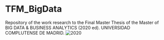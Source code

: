 # TFM_BigData

Repository of the work research to the Final Master Thesis of the Master of BIG DATA & BUSINESS ANALYTICS (2020 ed). 
UNIVERSIDAD COMPLUTENSE DE MADRID.
![2020](/master/images/Master_Logo.png)

